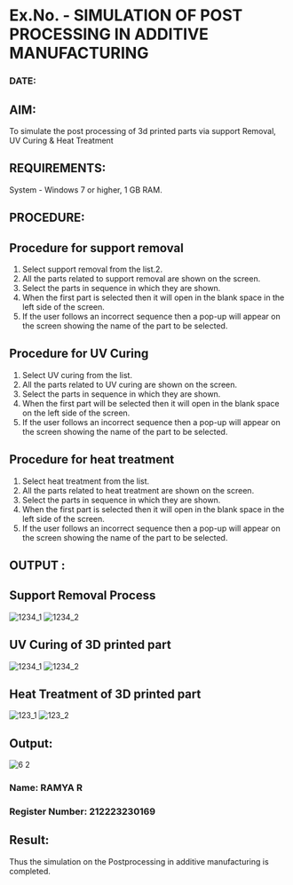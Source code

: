 # Ex.No.  - SIMULATION OF POST PROCESSING IN ADDITIVE MANUFACTURING
### DATE: 
## AIM: 
To simulate the post processing of 3d printed parts via support Removal, UV Curing & Heat Treatment
## REQUIREMENTS:
System - Windows 7 or higher, 1 GB RAM.

## PROCEDURE:
## Procedure for support removal
1.	 Select support removal from the list.2.
2.	 All the parts related to support removal are shown on the screen.
3.   Select the parts in sequence in which they are shown.	
4.	 When the first part is selected then it will open in the blank space in the left side of the screen.	
5.	If the user follows an incorrect sequence then a pop-up will appear on the screen showing the name of the part to be selected.

## Procedure for UV Curing
1.	Select UV curing from the list.
2.	All the parts related to UV curing are shown on the screen.
3.	Select the parts in sequence in which they are shown.
4.	When the first part will be selected then it will open in the blank space on the left side of the screen.
5.	If the user follows an incorrect sequence then a pop-up will appear on the screen showing the name of the part to be selected.

## Procedure for heat treatment
1.	Select heat treatment from the list.	
2.	All the parts related to heat treatment are shown on the screen.	
3.	Select the parts in sequence in which they are shown.	
4.	When the first part is selected then it will open in the blank space in the left side of the screen.	
5.	If the user follows an incorrect sequence then a pop-up will appear on the screen showing the name of the part to be selected.

## OUTPUT :

## Support Removal Process
![1234_1](https://github.com/Sellakumar1987/Ex.No.9---SIMULATION-OF-POST--PROCESSING-IN-ADDITIVE-MANUFACTURING/assets/113594316/772fb2a3-62b2-4654-8777-d06c89da300e)
![1234_2](https://github.com/Sellakumar1987/Ex.No.9---SIMULATION-OF-POST--PROCESSING-IN-ADDITIVE-MANUFACTURING/assets/113594316/54ddd8f1-cf4e-4812-9573-129f16839b59)

## UV Curing of 3D printed part
![1234_1](https://github.com/Sellakumar1987/Ex.No.9---SIMULATION-OF-POST--PROCESSING-IN-ADDITIVE-MANUFACTURING/assets/113594316/b8aaa899-f319-4192-9dd7-126717137bfd)
![1234_2](https://github.com/Sellakumar1987/Ex.No.9---SIMULATION-OF-POST--PROCESSING-IN-ADDITIVE-MANUFACTURING/assets/113594316/5fa69c3d-4e61-4226-b2ad-b0765c0cd498)

## Heat Treatment of 3D printed part
![123_1](https://github.com/Sellakumar1987/Ex.No.9---SIMULATION-OF-POST--PROCESSING-IN-ADDITIVE-MANUFACTURING/assets/113594316/22c2fbe1-2159-46bf-b6aa-d7704484aa8a)
![123_2](https://github.com/Sellakumar1987/Ex.No.9---SIMULATION-OF-POST--PROCESSING-IN-ADDITIVE-MANUFACTURING/assets/113594316/2801d001-e6cd-4b6c-9d5f-712067d3bc3c)

## Output:
![6 2](https://github.com/ramya23000505/Ex.No.9---SIMULATION-OF-POST--PROCESSING-IN-ADDITIVE-MANUFACTURING/assets/149370791/7bd76aad-17a3-48bf-8a00-89d0ec139458)

### Name: RAMYA R
### Register Number: 212223230169

## Result: 
Thus the simulation on the Postprocessing in additive manufacturing is completed.
